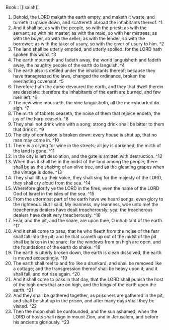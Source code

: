  Book:: [[Isaiah]]
 1. Behold, the LORD maketh the earth empty, and maketh it waste, and turneth it upside down, and scattereth abroad the inhabitants thereof. ^1
 2. And it shall be, as with the people, so with the priest; as with the servant, so with his master; as with the maid, so with her mistress; as with the buyer, so with the seller; as with the lender, so with the borrower; as with the taker of usury, so with the giver of usury to him. ^2
 3. The land shall be utterly emptied, and utterly spoiled: for the LORD hath spoken this word. ^3
 4. The earth mourneth and fadeth away, the world languisheth and fadeth away, the haughty people of the earth do languish. ^4
 5. The earth also is defiled under the inhabitants thereof; because they have transgressed the laws, changed the ordinance, broken the everlasting covenant. ^5
 6. Therefore hath the curse devoured the earth, and they that dwell therein are desolate: therefore the inhabitants of the earth are burned, and few men left. ^6
 7. The new wine mourneth, the vine languisheth, all the merryhearted do sigh. ^7
 8. The mirth of tabrets ceaseth, the noise of them that rejoice endeth, the joy of the harp ceaseth. ^8
 9. They shall not drink wine with a song; strong drink shall be bitter to them that drink it. ^9
 10. The city of confusion is broken down: every house is shut up, that no man may come in. ^10
 11. There is a crying for wine in the streets; all joy is darkened, the mirth of the land is gone. ^11
 12. In the city is left desolation, and the gate is smitten with destruction. ^12
 13. When thus it shall be in the midst of the land among the people, there shall be as the shaking of an olive tree, and as the gleaning grapes when the vintage is done. ^13
 14. They shall lift up their voice, they shall sing for the majesty of the LORD, they shall cry aloud from the sea. ^14
 15. Wherefore glorify ye the LORD in the fires, even the name of the LORD God of Israel in the isles of the sea. ^15
 16. From the uttermost part of the earth have we heard songs, even glory to the righteous. But I said, My leanness, my leanness, woe unto me! the treacherous dealers have dealt treacherously; yea, the treacherous dealers have dealt very treacherously. ^16
 17. Fear, and the pit, and the snare, are upon thee, O inhabitant of the earth. ^17
 18. And it shall come to pass, that he who fleeth from the noise of the fear shall fall into the pit; and he that cometh up out of the midst of the pit shall be taken in the snare: for the windows from on high are open, and the foundations of the earth do shake. ^18
 19. The earth is utterly broken down, the earth is clean dissolved, the earth is moved exceedingly. ^19
 20. The earth shall reel to and fro like a drunkard, and shall be removed like a cottage; and the transgression thereof shall be heavy upon it; and it shall fall, and not rise again. ^20
 21. And it shall come to pass in that day, that the LORD shall punish the host of the high ones that are on high, and the kings of the earth upon the earth. ^21
 22. And they shall be gathered together, as prisoners are gathered in the pit, and shall be shut up in the prison, and after many days shall they be visited. ^22
 23. Then the moon shall be confounded, and the sun ashamed, when the LORD of hosts shall reign in mount Zion, and in Jerusalem, and before his ancients gloriously. ^23
